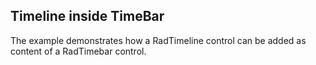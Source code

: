 ## Timeline inside TimeBar
The example demonstrates how a RadTimeline control can be added as content of a RadTimebar control.

[//]: <keywords: timelineitemgroupspanel, databinding, timelineitemcontainer>